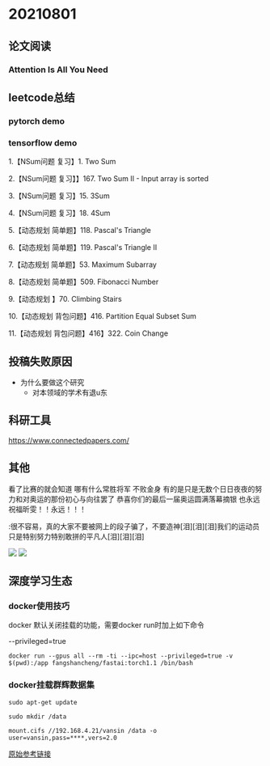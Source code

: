 # 20210801

## 论文阅读

### Attention Is All You Need


## leetcode总结

### pytorch demo

### tensorflow demo

1.【NSum问题 复习】1. Two Sum 

2.【NSum问题 复习】】167. Two Sum II - Input array is sorted

3.【NSum问题 复习】15. 3Sum

4.【NSum问题 复习】18. 4Sum

5.【动态规划 简单题】118. Pascal's Triangle

6.【动态规划 简单题】119. Pascal's Triangle II

7.【动态规划 简单题】53. Maximum Subarray

8.【动态规划 简单题】509. Fibonacci Number

9.【动态规划 】70. Climbing Stairs

10.【动态规划 背包问题】416. Partition Equal Subset Sum

11.【动态规划 背包问题】416】322. Coin Change


## 投稿失败原因

- 为什么要做这个研究
  - 对本领域的学术有退u东

## 科研工具

https://www.connectedpapers.com/

## 其他

看了比赛的就会知道 哪有什么常胜将军 不败金身 有的是只是无数个日日夜夜的努力和对奥运的那份初心与向往罢了 恭喜你们的最后一届奥运圆满落幕摘银 也永远祝福昕雯！！永远！！！

:很不容易，真的大家不要被网上的段子骗了，不要造神[泪][泪][泪]我们的运动员只是特别努力特别敢拼的平凡人[泪][泪][泪]

![](https://moonstarimg.oss-cn-hangzhou.aliyuncs.com/picgo_img/20210726223634.png)
![](https://moonstarimg.oss-cn-hangzhou.aliyuncs.com/picgo_img/20210726223805.png)


## 深度学习生态


### docker使用技巧

docker 默认关闭挂载的功能，需要docker run时加上如下命令

--privileged=true 

```shell
docker run --gpus all --rm -ti --ipc=host --privileged=true -v $(pwd):/app fangshancheng/fastai:torch1.1 /bin/bash 
```

### docker挂载群辉数据集

```shell
sudo apt-get update
```

```shell
sudo mkdir /data
```

```shell
mount.cifs //192.168.4.21/vansin /data -o user=vansin,pass=****,vers=2.0 
```

[原始参考链接](https://blog.csdn.net/qq_18951197/article/details/108255853)